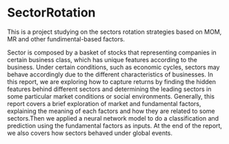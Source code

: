 # SectorRotation

This is a project studying on the sectors rotation strategies based on MOM, MR and other fundimental-based factors. 

Sector is composed by a basket of stocks that representing companies in certain business class, which has unique features according to the business. Under certain conditions, such as economic cycles, sectors may behave accordingly due to the different characteristics of businesses. In this report, we are exploring how to capture returns by finding the hidden features behind different sectors and determining the leading sectors in some particular market conditions or social environments. Generally, this report covers a brief exploration of market and fundamental factors, explaining the meaning of each factors and how they are related to some sectors.Then we applied a neural network model to do a classification and prediction using the fundamental factors as inputs. At the end of the report, we also covers how sectors behaved under global events.
